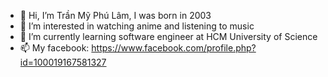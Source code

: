- 👋 Hi, I’m Trần Mỹ Phú Lâm, I was born in 2003
- 👀 I’m interested in watching anime and listening to music
- 🌱 I’m currently learning software engineer at HCM University of Science
- 📫 My facebook: https://www.facebook.com/profile.php?id=100019167581327

<!---
PhuLamCoder/PhuLamCoder is a ✨ special ✨ repository because its `README.md` (this file) appears on your GitHub profile.
You can click the Preview link to take a look at your changes.
--->
